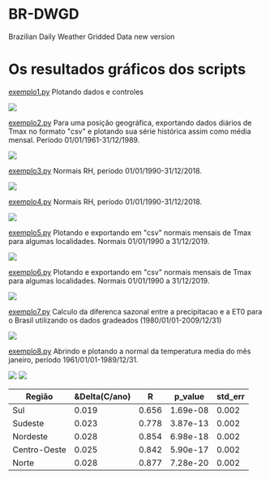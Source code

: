 # BR-DWGD
Brazilian Daily  Weather  Gridded  Data new version



# Os resultados gráficos dos scripts

[exemplo1.py](https://github.com/AlexandreCandidoXavier/BR-DWGD/blob/main/exemplos/exemplo1.py) Plotando dados e controles

![](https://github.com/AlexandreCandidoXavier/BR-DWGD/blob/main/exemplos/imagens/resultado_exemplo1.jpeg)

[exemplo2.py](https://github.com/AlexandreCandidoXavier/BR-DWGD/blob/main/exemplos/exemplo2.py) Para uma posição geográfica, exportando dados diários de Tmax no formato "csv" e plotando sua série histórica assim como média mensal. Período 01/01/1961-31/12/1989.

![](https://github.com/AlexandreCandidoXavier/BR-DWGD/blob/main/exemplos/imagens/resultado_exemplo2.jpeg)

[exemplo3.py](https://github.com/AlexandreCandidoXavier/BR-DWGD/blob/main/exemplos/exemplo3.py) Normais RH, período 01/01/1990-31/12/2018.

![](https://github.com/AlexandreCandidoXavier/BR-DWGD/blob/main/exemplos/imagens/resultado_exemplo3.jpeg)

[exemplo4.py](https://github.com/AlexandreCandidoXavier/BR-DWGD/blob/main/exemplos/exemplo4.py) Normais RH, período 01/01/1990-31/12/2018.

![](https://github.com/AlexandreCandidoXavier/BR-DWGD/blob/main/exemplos/imagens/resultado_exemplo4.jpeg)

[exemplo5.py](https://github.com/AlexandreCandidoXavier/BR-DWGD/blob/main/exemplos/exemplo5.py) Plotando e exportando em "csv" normais mensais de Tmax para 
algumas localidades. Normais 01/01/1990 a 31/12/2019.

![](https://github.com/AlexandreCandidoXavier/BR-DWGD/blob/main/exemplos/imagens/resultado_exemplo5.jpeg)

[exemplo6.py](https://github.com/AlexandreCandidoXavier/BR-DWGD/blob/main/exemplos/exemplo6.py) Plotando e exportando em "csv" normais mensais de Tmax para 
algumas localidades. Normais 01/01/1990 a 31/12/2019.

![](https://github.com/AlexandreCandidoXavier/BR-DWGD/blob/main/exemplos/imagens/resultado_exemplo6.jpeg)

[exemplo7.py](https://github.com/AlexandreCandidoXavier/BR-DWGD/blob/main/exemplos/exemplo7.py) Calculo da diferenca sazonal entre a precipitacao e a 
ET0 para o Brasil utilizando os dados gradeados (1980/01/01-2009/12/31)

![](https://github.com/AlexandreCandidoXavier/BR-DWGD/blob/main/exemplos/imagens/resultado_exemplo7.jpeg)

[exemplo8.py](https://github.com/AlexandreCandidoXavier/BR-DWGD/blob/main/exemplos/exemplo8.py) Abrindo e plotando a normal da temperatura media do mês janeiro, período 1961/01/01-1989/12/31.

![](https://github.com/AlexandreCandidoXavier/BR-DWGD/blob/main/exemplos/imagens/resultado_exemplo8_1.jpeg)
![](https://github.com/AlexandreCandidoXavier/BR-DWGD/blob/main/exemplos/imagens/resultado_exemplo8_2.jpeg)


|Região      |&Delta(C/ano)     |R           |p_value     |std_err     |
|------------|------------|------------|------------|------------|
|Sul         |0.019       |0.656       |1.69e-08    |0.002       |
|Sudeste     |0.023       |0.778       |3.87e-13    |0.002       |
|Nordeste    |0.028       |0.854       |6.98e-18    |0.002       |
|Centro-Oeste|0.025       |0.842       |5.90e-17    |0.002       |
|Norte       |0.028       |0.877       |7.28e-20    |0.002       |

